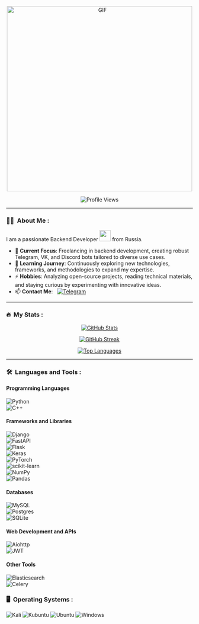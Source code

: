 <div align="center">
  <img src="https://media1.tenor.com/m/XQiSjsnR2g8AAAAd/rem-re-zero.gif" alt="GIF" width="500">
</div>

<p align="center">
  <img src="https://count.getloli.com/@an0nx?name=an0nx&theme=miku&padding=3&offset=0&align=top&scale=1&pixelated=1&darkmode=1" alt="Profile Views">
</p>

---

### 👩‍💻 &nbsp;About Me :

I am a passionate Backend Developer <img src="https://media.giphy.com/media/WUlplcMpOCEmTGBtBW/giphy.gif" width="30"> from Russia.

- 🔭 **Current Focus**: Freelancing in backend development, creating robust Telegram, VK, and Discord bots tailored to diverse use cases.
- 🌱 **Learning Journey**: Continuously exploring new technologies, frameworks, and methodologies to expand my expertise.
- ⚡ **Hobbies**: Analyzing open-source projects, reading technical materials, and staying curious by experimenting with innovative ideas.
- 📫 **Contact Me**: &nbsp; [![Telegram](https://img.shields.io/badge/Telegram-0088cc?style=flat&logo=telegram&logoColor=white)](https://t.me/whynothacked)

---

### 🔥 &nbsp;My Stats :

<p align="center">
  <a href="https://github.com/anuraghazra/github-readme-stats">
    <img src="https://github-readme-stats.vercel.app/api?username=An0nX&show=reviews,discussions_started,discussions_answered,prs_merged,prs_merged_percentage&theme=dark&show_icons=true&cache_seconds=21600" alt="GitHub Stats">
  </a>
</p>

<p align="center">
  <a href="https://git.io/streak-stats">
    <img src="http://github-readme-streak-stats.herokuapp.com?user=An0nX&theme=dark&cache_seconds=21600" alt="GitHub Streak">
  </a>
</p>

<p align="center">
  <a href="https://github.com/anuraghazra/github-readme-stats">
    <img src="https://github-readme-stats.vercel.app/api/top-langs/?username=An0nX&layout=compact&theme=vision-friendly-dark&cache_seconds=21600" alt="Top Languages">
  </a>
</p>

---

### 🛠 &nbsp;Languages and Tools :

#### **Programming Languages**  
![Python](https://img.shields.io/badge/python-3670A0?style=for-the-badge&logo=python&logoColor=ffdd54)  
![C++](https://img.shields.io/badge/c++-%2300599C.svg?style=for-the-badge&logo=c%2B%2B&logoColor=white)

#### **Frameworks and Libraries**  
![Django](https://img.shields.io/badge/django-%23092E20.svg?style=for-the-badge&logo=django&logoColor=white)  
![FastAPI](https://img.shields.io/badge/FastAPI-005571?style=for-the-badge&logo=fastapi)  
![Flask](https://img.shields.io/badge/flask-%23000.svg?style=for-the-badge&logo=flask&logoColor=white)  
![Keras](https://img.shields.io/badge/Keras-%23D00000.svg?style=for-the-badge&logo=Keras&logoColor=white)  
![PyTorch](https://img.shields.io/badge/PyTorch-%23EE4C2C.svg?style=for-the-badge&logo=PyTorch&logoColor=white)  
![scikit-learn](https://img.shields.io/badge/scikit--learn-%23F7931E.svg?style=for-the-badge&logo=scikit-learn&logoColor=white)  
![NumPy](https://img.shields.io/badge/numpy-%23013243.svg?style=for-the-badge&logo=numpy&logoColor=white)  
![Pandas](https://img.shields.io/badge/pandas-%23150458.svg?style=for-the-badge&logo=pandas&logoColor=white)

#### **Databases**  
![MySQL](https://img.shields.io/badge/mysql-4479A1.svg?style=for-the-badge&logo=mysql&logoColor=white)  
![Postgres](https://img.shields.io/badge/postgres-%23316192.svg?style=for-the-badge&logo=postgresql&logoColor=white)  
![SQLite](https://img.shields.io/badge/sqlite-%2307405e.svg?style=for-the-badge&logo=sqlite&logoColor=white)  

#### **Web Development and APIs**  
![Aiohttp](https://img.shields.io/badge/aiohttp-%232C5bb4.svg?style=for-the-badge&logo=aiohttp&logoColor=white)  
![JWT](https://img.shields.io/badge/JWT-black?style=for-the-badge&logo=JSON%20web%20tokens)  

#### **Other Tools**  
![Elasticsearch](https://img.shields.io/badge/elasticsearch-%230377CC.svg?style=for-the-badge&logo=elasticsearch&logoColor=white)  
![Celery](https://img.shields.io/badge/celery-%23a9cc54.svg?style=for-the-badge&logo=celery&logoColor=ddf4a4)

### 🖥️ &nbsp;Operating Systems :

![Kali](https://img.shields.io/badge/Kali-268BEE?style=for-the-badge&logo=kalilinux&logoColor=white)
![Kubuntu](https://img.shields.io/badge/-KUbuntu-%230079C1?style=for-the-badge&logo=kubuntu&logoColor=white)
![Ubuntu](https://img.shields.io/badge/Ubuntu-E95420?style=for-the-badge&logo=ubuntu&logoColor=white)
![Windows](https://img.shields.io/badge/Windows-0078D6?style=for-the-badge&logo=windows&logoColor=white)
